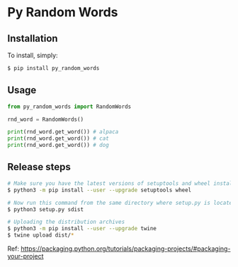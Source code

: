 # Py Random Words

## Installation

To install, simply:

```bash
$ pip install py_random_words
```

## Usage

```py
from py_random_words import RandomWords

rnd_word = RandomWords()

print(rnd_word.get_word()) # alpaca
print(rnd_word.get_word()) # cat
print(rnd_word.get_word()) # dog
```

## Release steps

```sh
# Make sure you have the latest versions of setuptools and wheel installed
$ python3 -m pip install --user --upgrade setuptools wheel

# Now run this command from the same directory where setup.py is located
$ python3 setup.py sdist

# Uploading the distribution archives
$ python3 -m pip install --user --upgrade twine
$ twine upload dist/*
```

Ref: https://packaging.python.org/tutorials/packaging-projects/#packaging-your-project